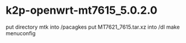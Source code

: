 # k2p-openwrt-mt7615_5.0.2.0
put directory mtk into /pacagkes 
put MT7621_7615.tar.xz into /dl
make menuconfig
